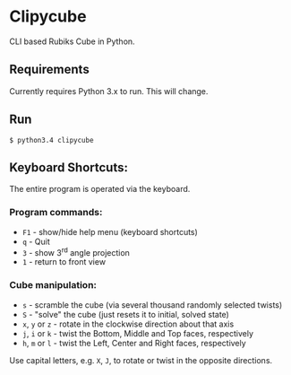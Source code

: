 # Clipycube

CLI based Rubiks Cube in Python.

## Requirements

Currently requires Python 3.x to run. This will change.

## Run

```shell
$ python3.4 clipycube
```

## Keyboard Shortcuts:

The entire program is operated via the keyboard.

### Program commands:

* `F1` - show/hide help menu (keyboard shortcuts)
* `q` - Quit
* `3` - show 3<sup>rd</sup> angle projection
* `1` - return to front view

### Cube manipulation:

* `s` - scramble the cube (via several thousand randomly selected twists)
* `S` - "solve" the cube (just resets it to initial, solved state)
* `x`, `y` or `z` - rotate in the clockwise direction about that axis
* `j`, `i` or `k` - twist the Bottom, Middle and Top faces, respectively
* `h`, `m` or `l` - twist the Left, Center and Right faces, respectively

Use capital letters, e.g. `X`, `J`, to rotate or twist in the opposite directions.

